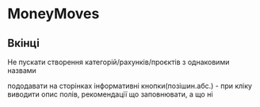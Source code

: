 # MoneyMoves

















## Вкінці
Не пускати створення категорій/рахунків/проєктів з однаковими назвами

пододавати на сторінках інформативні кнопки(позішин.абс.) - при кліку виводити опис полів, рекомендації що заповнювати, а що ні